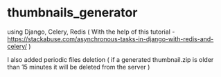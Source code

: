 # thumbnails_generator 

using Django, Celery, Redis ( With the help of this tutorial - https://stackabuse.com/asynchronous-tasks-in-django-with-redis-and-celery/ )

I also added periodic files deletion ( if a generated thumbnail.zip is older than 15 minutes it will be deleted from the server )
